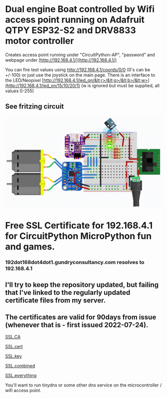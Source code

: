# Dual engine Boat controlled by Wifi access point running on Adafruit QTPY ESP32-S2 and DRV8833 motor controller

Creates access point running under "CircuitPython-AP", "password" and webpage under [http://192.168.4.1/](http://192.168.4.1/)

You can fire test values using http://192.168.4.1/coords/0/0 (0's can be +/-100) or just use the joystick on the main page.
There is an interface to the LED/Neopixel [http://192.168.4.1/led_on/&lt;r>/&lt;g>/&lt;b>/&lt;w>](http://192.168.4.1/led_on/15/10/20/1) (w is ignored but must be supplied, all values 0-255)

## See fritzing circuit
![fritzing circuit preview](https://raw.githubusercontent.com/tyeth/boat-drv8833-wifiAP/master/Circuit.png)


# Free SSL Certificate for 192.168.4.1 for CircuitPython MicroPython fun and games.
### 192dot168dot4dot1.gundryconsultancy.com resolves to 192.168.4.1
## I'll try to keep the repository updated, but failing that I've linked to the regularly updated certificate files from my server. 



## The certificates are valid for 90days from issue (whenever that is - first issued 2022-07-24).


[SSL.CA](https://www.gundryconsultancy.com/ssl.ca)

[SSL.cert](https://www.gundryconsultancy.com/ssl.cert)

[SSL.key](https://www.gundryconsultancy.com/ssl.key)

[SSL.combined](https://www.gundryconsultancy.com/ssl.combined)

[SSL.everything](https://www.gundryconsultancy.com/ssl.everything)


You'll want to run tinydns or some other dns service on the microcontroller / wifi access point.